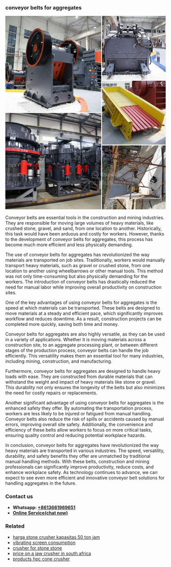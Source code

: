 <h3>conveyor belts for aggregates</h3><img src='1702260144.jpg' alt=''><p>Conveyor belts are essential tools in the construction and mining industries. They are responsible for moving large volumes of heavy materials, like crushed stone, gravel, and sand, from one location to another. Historically, this task would have been arduous and costly for workers. However, thanks to the development of conveyor belts for aggregates, this process has become much more efficient and less physically demanding.</p><p>The use of conveyor belts for aggregates has revolutionized the way materials are transported on job sites. Traditionally, workers would manually transport heavy materials, such as gravel or crushed stone, from one location to another using wheelbarrows or other manual tools. This method was not only time-consuming but also physically demanding for the workers. The introduction of conveyor belts has drastically reduced the need for manual labor while improving overall productivity on construction sites.</p><p>One of the key advantages of using conveyor belts for aggregates is the speed at which materials can be transported. These belts are designed to move materials at a steady and efficient pace, which significantly improves workflow and reduces downtime. As a result, construction projects can be completed more quickly, saving both time and money.</p><p>Conveyor belts for aggregates are also highly versatile, as they can be used in a variety of applications. Whether it is moving materials across a construction site, to an aggregate processing plant, or between different stages of the production process, conveyor belts can handle the job efficiently. This versatility makes them an essential tool for many industries, including mining, construction, and manufacturing.</p><p>Furthermore, conveyor belts for aggregates are designed to handle heavy loads with ease. They are constructed from durable materials that can withstand the weight and impact of heavy materials like stone or gravel. This durability not only ensures the longevity of the belts but also minimizes the need for costly repairs or replacements.</p><p>Another significant advantage of using conveyor belts for aggregates is the enhanced safety they offer. By automating the transportation process, workers are less likely to be injured or fatigued from manual handling. Conveyor belts also reduce the risk of spills or accidents caused by manual errors, improving overall site safety. Additionally, the convenience and efficiency of these belts allow workers to focus on more critical tasks, ensuring quality control and reducing potential workplace hazards.</p><p>In conclusion, conveyor belts for aggregates have revolutionized the way heavy materials are transported in various industries. The speed, versatility, durability, and safety benefits they offer are unmatched by traditional manual handling methods. With these belts, construction and mining professionals can significantly improve productivity, reduce costs, and enhance workplace safety. As technology continues to advance, we can expect to see even more efficient and innovative conveyor belt solutions for handling aggregates in the future.</p><h3>Contact us</h3><ul><li><strong>Whatsapp:&nbsp;<a href="https://wa.me/8613661969651">+8613661969651</a></strong></li><li><a href="https://swt.shibang-china.com/?git&amp;zhl&amp;conveyor belts for aggregates"><strong>Online Service(chat now)</strong></a></li></ul><h3>Related</h3><ul><li><a href='harga stone crusher kapasitas 50 ton jam.md'>harga stone crusher kapasitas 50 ton jam</a></li><li><a href='vibrating screen consumption.md'>vibrating screen consumption</a></li><li><a href='crusher for stone stone.md'>crusher for stone stone</a></li><li><a href='price on a jaw crusher in south africa.md'>price on a jaw crusher in south africa</a></li><li><a href='products hpc cone crusher.md'>products hpc cone crusher</a></li></ul>